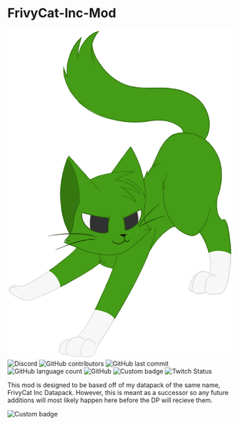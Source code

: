 # FrivyCat-Inc-Mod
![](logo.png)
<img alt="Discord" src="https://img.shields.io/discord/762144607261163531?label=Discord&logo=discord&logoColor=lime&style=flat-square">
<img alt="GitHub contributors" src="https://img.shields.io/github/contributors/ChaosDogG/FrivyCat-Inc-Mod?logo=github&style=flat-square">
<img alt="GitHub last commit" src="https://img.shields.io/github/last-commit/ChaosDogG/FrivyCat-Inc-Mod?logo=github&style=flat-square">
<img alt="GitHub language count" src="https://img.shields.io/github/languages/count/chaosdogg/frivycat-inc-mod?logo=github&style=flat-square">
<img alt="GitHub" src="https://img.shields.io/github/license/chaosdogg/frivycat-inc-mod?logo=github&style=flat-square">
<img alt="Custom badge" src="https://img.shields.io/endpoint?url=https%3A%2F%2Fcdn.discordapp.com%2Fattachments%2F848454691805069312%2F866417009566285864%2FMC_Version_Badge_2.json">
<img alt="Twitch Status" src="https://img.shields.io/twitch/status/chaosdog1?style=social">

This mod is designed to be based off of my datapack of the same name, FrivyCat Inc Datapack. However, this is meant as a successor so any future additions will most likely happen here before the DP will recieve them.

<img alt="Custom badge" src="https://img.shields.io/endpoint?url=https%3A%2F%2Fcdn.discordapp.com%2Fattachments%2F848454691805069312%2F866428895224922122%2Ftolololololol.json">

